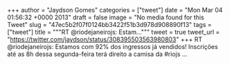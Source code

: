 
+++
author = "Jaydson Gomes"
categories = ["tweet"]
date = "Mon Mar 04 01:56:32 +0000 2013"
draft = false
image = "No media found for this Tweet"
slug = "47ec5b2f07f0124bb3422f51b3d978d908890f13"
tags = ["tweet"]
title = """RT @riodejaneirojs: Estam..."""
tweet = true
tweet_url = "https://twitter.com/jaydson/status/308395503563980803"
+++
RT @riodejaneirojs: Estamos com 92% dos ingressos já vendidos! Inscrições até as 8h dessa segunda-feira terá direito a camisa da #riojs  ...
